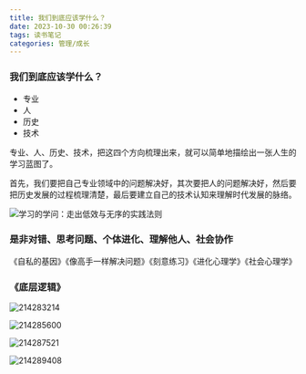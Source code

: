 ```yaml
---
title: 我们到底应该学什么？
date: 2023-10-30 00:26:39
tags: 读书笔记
categories: 管理/成长
---
```




### 我们到底应该学什么？

- 专业
- 人
- 历史
- 技术

专业、人、历史、技术，把这四个方向梳理出来，就可以简单地描绘出一张人生的学习蓝图了。

首先，我们要把自己专业领域中的问题解决好，其次要把人的问题解决好，然后要把历史发展的过程梳理清楚，最后要建立自己的技术认知来理解时代发展的脉络。



<!--more-->



![学习的学问：走出低效与无序的实践法则](http://img.boomclap.cn/uPic/202311/16996421951186aOoIc.png)



### 是非对错、思考问题、个体进化、理解他人、社会协作

《自私的基因》《像高手一样解决问题》《刻意练习》《进化心理学》《社会心理学》





### 《底层逻辑》

![214283214](http://img.boomclap.cn/uPic/202310/1698602248009C1TbjV.jpg)

![214285600](http://img.boomclap.cn/uPic/202310/16986022480097V1rn0.jpg)

![214287521](http://img.boomclap.cn/uPic/202310/1698602248009qtKAF5.jpg)

![214289408](http://img.boomclap.cn/uPic/202310/1698602248009UY65DV.jpg)
